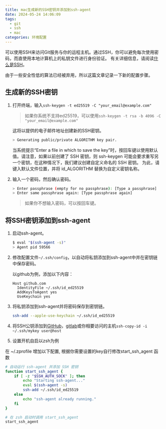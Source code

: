 ```yaml
---
title: mac生成新的SSH密钥并添加到ssh-agent
date: 2024-05-24 14:06:09
tags:
  - git
  - ssh
  - mac
categories: 环境配置
---
```


可以使用SSH来访问Git服务与你的运程主机。通过SSH，你可以避免每次使用密码，而直使用本地计算机上的私钥文件进行身份验证。
有关详细信息，请阅读[什么是SSH](https://info.support.huawei.com/info-finder/encyclopedia/zh/SSH.html)。

由于一些安全性低的算法已经被弃用，所以这篇文章记录一下新的配置步骤。

## 生成新的SSH密钥

1. 打开终端，输入`ssh-keygen -t ed25519 -C "your_email@example.com"`
    > 如果你系统不支持ed25519，可以使用`ssh-keygen -t rsa -b 4096 -C "your_email@example.com"`

    这将以提供的电子邮件地址创建新的SSH密钥。

    ```bash
    > Generating public/private ALGORITHM key pair.
    ```

    当系统提示“Enter a file in which to save the key”时，按回车键以使用默认值。请注意，如果以前创建了 SSH 密钥，则 ssh-keygen 可能会要求重写另一个密钥，在这种情况下，我们建议创建自定义命名的 SSH 密钥。 为此，请键入默认文件位置，并将 id_ALGORITHM 替换为自定义密钥名称。

2. 输入一个密码，然后确认密码。

    ```bash
    > Enter passphrase (empty for no passphrase): [Type a passphrase]
    > Enter same passphrase again: [Type passphrase again]
    ```

    > 如果你不想输入密码，可以按回车键。


## 将SSH密钥添加到ssh-agent

1. 启动ssh-agent。

    ```bash
    $ eval "$(ssh-agent -s)"
    > Agent pid 59566
    ```

2. 修改配置文件`~/.ssh/config`，以自动将私钥添加到ssh-agent中并在密钥链中保存密码。

    以github为例，添加以下内容：

    ```text
    Host github.com
      IdentityFile ~/.ssh/id_ed25519
      AddKeysToAgent yes
      UseKeychain yes
    ```

3. 将私钥添加到ssh-agent并将密码保存到密钥链。

    ```bash
    ssh-add --apple-use-keychain ~/.ssh/id_ed25519
    ```

4. 将SSH公钥添加到[GitHub](https://docs.github.com/zh/authentication/connecting-to-github-with-ssh/adding-a-new-ssh-key-to-your-github-account)，[gitlab](https://jaminzhang.github.io/git/config-and-add-SSH-key-in-GitLab/)或你相要访问的主机`ssh-copy-id -i ~/.ssh/mykey user@host`

5. 设置开机自启以zsh为例

在 ~/.zprofile 增加以下配置, 根据你需要设置的key自行修改start_ssh_agent 函数

```bash
# 自动运行 ssh-agent 并添加 SSH 密钥
function start_ssh_agent {
    if [ -z "$SSH_AUTH_SOCK" ]; then
        echo "Starting ssh-agent..."
        eval $(ssh-agent -s)
        ssh-add ~/.ssh/id_ed25519
    else
        echo "ssh-agent already running."
    fi
}

# 在 zsh 启动时调用 start_ssh_agent
start_ssh_agent
```
